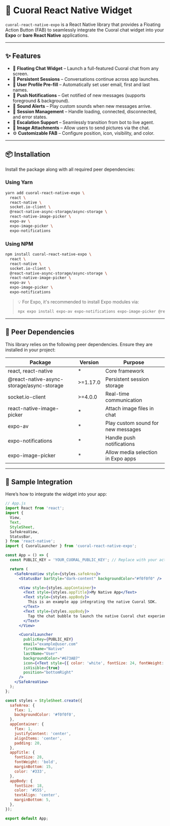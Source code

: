 # 🧩 Cuoral React Native Widget

`cuoral-react-native-expo` is a React Native library that provides a Floating Action Button (FAB) to seamlessly integrate the Cuoral chat widget into your **Expo** or **bare React Native** applications.

---

## ✨ Features

- 💬 **Floating Chat Widget** – Launch a full-featured Cuoral chat from any screen.
- 🔁 **Persistent Sessions** – Conversations continue across app launches.
- 👤 **User Profile Pre-fill** – Automatically set user email, first and last names.
- 🔔 **Push Notifications** – Get notified of new messages (supports foreground & background).
- 🎵 **Sound Alerts** – Play custom sounds when new messages arrive.
- 🔄 **Session Management** – Handle loading, connected, disconnected, and error states.
- 🚀 **Escalation Support** – Seamlessly transition from bot to live agent.
- 📎 **Image Attachments** – Allow users to send pictures via the chat.
- ⚙️ **Customizable FAB** – Configure position, icon, visibility, and color.

---

## 📦 Installation

Install the package along with all required peer dependencies:

### Using Yarn

```bash
yarn add cuoral-react-native-expo \
  react \
  react-native \
  socket.io-client \
  @react-native-async-storage/async-storage \
  react-native-image-picker \
  expo-av \
  expo-image-picker \
  expo-notifications
```

### Using NPM

```bash
npm install cuoral-react-native-expo \
  react \
  react-native \
  socket.io-client \
  @react-native-async-storage/async-storage \
  react-native-image-picker \
  expo-av \
  expo-image-picker \
  expo-notifications
```

> 💡 For Expo, it's recommended to install Expo modules via:
>
> ```bash
> npx expo install expo-av expo-notifications expo-image-picker @react-native-async-storage/async-storage
> ```

---

## 🧠 Peer Dependencies

This library relies on the following peer dependencies. Ensure they are installed in your project:

| Package                                   | Version    | Purpose                             |
|-------------------------------------------|------------|-------------------------------------|
| react, react-native                       | *          | Core framework                      |
| @react-native-async-storage/async-storage | >=1.17.0   | Persistent session storage          |
| socket.io-client                          | >=4.0.0    | Real-time communication             |
| react-native-image-picker                 | *          | Attach image files in chat          |
| expo-av                                   | *          | Play custom sound for new messages  |
| expo-notifications                        | *          | Handle push notifications           |
| expo-image-picker                         | *          | Allow media selection in Expo apps  |

---

## 🧪 Sample Integration

Here’s how to integrate the widget into your app:

```jsx
// App.js
import React from 'react';
import {
  View,
  Text,
  StyleSheet,
  SafeAreaView,
  StatusBar,
} from 'react-native';
import { CuoralLauncher } from 'cuoral-react-native-expo';

const App = () => {
  const PUBLIC_KEY = 'YOUR_CUORAL_PUBLIC_KEY'; // Replace with your actual key

  return (
    <SafeAreaView style={styles.safeArea}>
      <StatusBar barStyle="dark-content" backgroundColor="#f0f0f0" />

      <View style={styles.appContainer}>
        <Text style={styles.appTitle}>My Native App</Text>
        <Text style={styles.appBody}>
          This is an example app integrating the native Cuoral SDK.
        </Text>
        <Text style={styles.appBody}>
          Tap the chat bubble to launch the native Cuoral chat experience!
        </Text>
      </View>

      <CuoralLauncher
        publicKey={PUBLIC_KEY}
        email="example@user.com"
        firstName="Native"
        lastName="User"
        backgroundColor="#673AB7"
        icon={<Text style={{ color: 'white', fontSize: 24, fontWeight: 'bold' }}>💬</Text>}
        isVisible={true}
        position="bottomRight"
      />
    </SafeAreaView>
  );
};

const styles = StyleSheet.create({
  safeArea: {
    flex: 1,
    backgroundColor: '#f0f0f0',
  },
  appContainer: {
    flex: 1,
    justifyContent: 'center',
    alignItems: 'center',
    padding: 20,
  },
  appTitle: {
    fontSize: 28,
    fontWeight: 'bold',
    marginBottom: 15,
    color: '#333',
  },
  appBody: {
    fontSize: 18,
    color: '#555',
    textAlign: 'center',
    marginBottom: 5,
  },
});

export default App;
```
